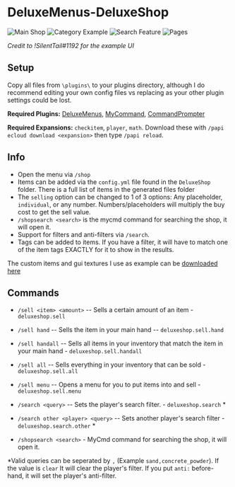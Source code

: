 # DeluxeMenus-DeluxeShop

![Main Shop](https://i.imgur.com/7NkcUz5.jpg)
![Category Example](https://i.imgur.com/UiQWvTx.jpg)
![Search Feature](https://i.imgur.com/ZEjfBiS.jpg)
![Pages](https://i.imgur.com/xeGFP3c.jpg)

*Credit to !SilentTail#1192 for the example UI*

## Setup
Copy all files from `\plugins\` to your plugins directory, although I do recommend editing your own config files vs replacing as your other plugin settings could be lost.

**Required Plugins:** [DeluxeMenus](https://www.spigotmc.org/resources/deluxemenus.11734/), [MyCommand](https://www.spigotmc.org/resources/mycommand.22272/), [CommandPrompter](https://www.spigotmc.org/resources/commandprompter.47772/)

**Required Expansions:**  `checkitem`, `player`, `math`.
Download these with `/papi ecloud download <expansion>` then type `/papi reload`.

## Info
 - Open the menu via `/shop`
 - Items can be added via the `config.yml` file found in the `DeluxeShop` folder. There is a full list of items in the generated files folder
 - The `selling` option can be changed to 1 of 3 options: Any placeholder, `individual`, or any number. Numbers/placeholders will multiply the buy cost to get the sell value.
 - `/shopsearch <search>` is the mycmd command for searching the shop, it will open it.
 - Support for filters and anti-filters via `/search`.
 - Tags can be added to items. If you have a filter, it will have to match one of the item tags EXACTLY for it to show in the results.

The custom items and gui textures I use as example can be [downloaded here](https://www.dropbox.com/s/mi8104yalt6eajt/custom%20pack.zip?dl=1)

## Commands

- `/sell <item> <amount>`  -- Sells a certain amount of an item - `deluxeshop.sell`
- `/sell hand` -- Sells the item in your main hand -- `deluxeshop.sell.hand`
- `/sell handall` -- Sells all items in your inventory that match the item in your main hand - `deluxeshop.sell.handall`
- `/sell all` -- Sells everything in your inventory that can be sold - `deluxeshop.sell.all`
- `/sell menu` -- Opens a menu for you to put items into and sell - `deluxeshop.sell.menu`
- `/search <query>` -- Sets the player's search filter. - `deluxeshop.search` *
- `/search other <player> <query>` -- Sets another player's search filter - `deluxeshop.search.other` *

- `/shopsearch <search>` -  MyCmd command for searching the shop, it will open it.

*Valid queries can be seperated by `,` (Example `sand,concrete_powder`). If the value is `clear` It will clear the player's filter. If you put `anti:` before-hand, it will set the player's anti-filter.

